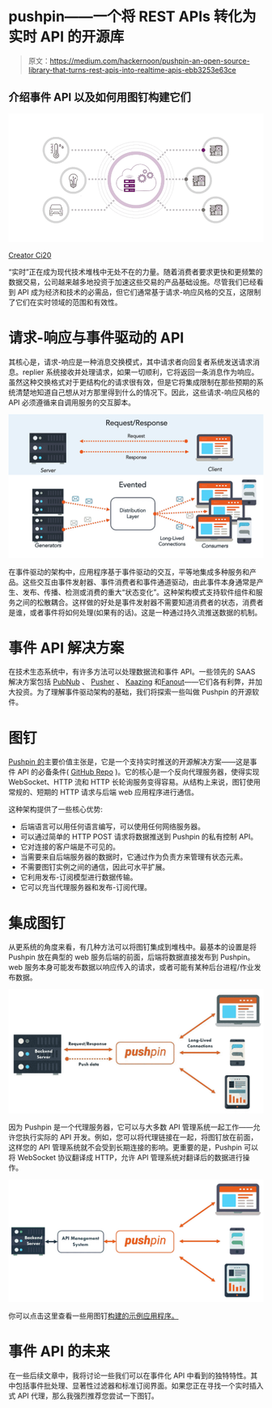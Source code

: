 # pushpin——一个将 REST APIs 转化为实时 API 的开源库

> 原文：<https://medium.com/hackernoon/pushpin-an-open-source-library-that-turns-rest-apis-into-realtime-apis-ebb3253e63ce>

## 介绍事件 API 以及如何用图钉构建它们

![](img/7f6c753bb29edfacc4219d36213803d9.png)

[Creator Ci20](https://creatordev.io/ci20.html)

“实时”正在成为现代技术堆栈中无处不在的力量。随着消费者要求更快和更频繁的数据交易，公司越来越多地投资于加速这些交易的产品基础设施。尽管我们已经看到 API 成为经济和技术的必需品，但它们通常基于请求-响应风格的交互，这限制了它们在实时领域的范围和有效性。

# 请求-响应与事件驱动的 API

其核心是，请求-响应是一种消息交换模式，其中请求者向回复者系统发送请求消息。replier 系统接收并处理请求，如果一切顺利，它将返回一条消息作为响应。虽然这种交换格式对于更结构化的请求很有效，但是它将集成限制在那些预期的系统清楚地知道自己想从对方那里得到什么的情况下。因此，这些请求-响应风格的 API 必须遵循来自调用服务的交互脚本。

![](img/63923298236a3f0749222780a3168fb0.png)

在事件驱动的架构中，应用程序基于事件驱动的交互，平等地集成多种服务和产品。这些交互由事件发射器、事件消费者和事件通道驱动，由此事件本身通常是产生、发布、传播、检测或消费的重大“状态变化”。这种架构模式支持软件组件和服务之间的松散耦合。这样做的好处是事件发射器不需要知道消费者的状态，消费者是谁，或者事件将如何处理(如果有的话)。这是一种通过持久流推送数据的机制。

# 事件 API 解决方案

在技术生态系统中，有许多方法可以处理数据流和事件 API。一些领先的 SAAS 解决方案包括 [PubNub](https://www.pubnub.com/) 、 [Pusher](https://pusher.com/) 、 [Kaazing](https://kaazing.com/) 和[Fanout](https://fanout.io/)——它们各有利弊，并加大投资。为了理解事件驱动架构的基础，我们将探索一些叫做 Pushpin 的开源软件。

# 图钉

[Pushpin 的](http://pushpin.org/)主要价值主张是，它是一个支持实时推送的开源解决方案——这是事件 API 的必备条件( [GitHub Repo](https://github.com/fanout/pushpin) )。它的核心是一个反向代理服务器，使得实现 WebSocket、HTTP 流和 HTTP 长轮询服务变得容易。从结构上来说，图钉使用常规的、短期的 HTTP 请求与后端 web 应用程序进行通信。

这种架构提供了一些核心优势:

*   后端语言可以用任何语言编写，可以使用任何网络服务器。
*   可以通过简单的 HTTP POST 请求将数据推送到 Pushpin 的私有控制 API。
*   它对连接的客户端是不可见的。
*   当需要来自后端服务器的数据时，它通过作为负责方来管理有状态元素。
*   不需要图钉实例之间的通信，因此可水平扩展。
*   它利用发布-订阅模型进行数据传输。
*   它可以充当代理服务器和发布-订阅代理。

# 集成图钉

从更系统的角度来看，有几种方法可以将图钉集成到堆栈中。最基本的设置是将 Pushpin 放在典型的 web 服务后端的前面，后端将数据直接发布到 Pushpin。web 服务本身可能发布数据以响应传入的请求，或者可能有某种后台进程/作业发布数据。

![](img/7105bbadf50af65462e7d2cdc0da4421.png)

因为 Pushpin 是一个代理服务器，它可以与大多数 API 管理系统一起工作——允许您执行实际的 API 开发。例如，您可以将代理链接在一起，将图钉放在前面，这样您的 API 管理系统就不会受到长期连接的影响。更重要的是，Pushpin 可以将 WebSocket 协议翻译成 HTTP，允许 API 管理系统对翻译后的数据进行操作。

![](img/10abf13889e2205cb566cdd774292d4a.png)

你可以点击这里查看一些用图钉[构建的示例应用程序。](http://pushpin.org/docs/examples/)

# 事件 API 的未来

在一些后续文章中，我将讨论一些我们可以在事件化 API 中看到的独特特性。其中包括事件批处理、显著性过滤器和标准订阅界面。如果您正在寻找一个实时插入式 API 代理，那么我强烈推荐您尝试一下图钉。